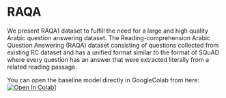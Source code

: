 # RAQA

We present RAQA1 dataset to fulfill the need for a
large and high quality Arabic question answering
dataset. The Reading-comprehension Arabic Question
Answering (RAQA) dataset consisting of questions
collected from existing RC dataset and has a unified
format similar to the format of SQuAD where every
question has an answer that were extracted literally
from a related reading passage.


You can open the baseline model directly in GoogleColab from here:
[![Open In Colab](https://colab.research.google.com/assets/colab-badge.svg)](colab.research.google.com/drive/1lBp69e_JIFeJjXWMYEhaX9aYozU5wtIv?usp=sharing)]



